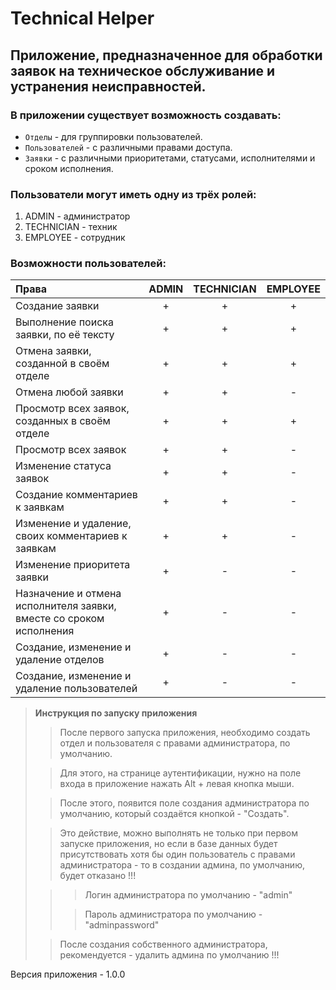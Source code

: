 # Technical Helper

## Приложение, предназначенное для обработки заявок на техническое обслуживание и устранения неисправностей.

### В приложении существует возможность создавать:

* `Отделы` - для группировки пользователей.
* `Пользователей` - с различными правами доступа.
* `Заявки` - с различными приоритетами, статусами, исполнителями и сроком исполнения.

### Пользователи могут иметь одну из трёх ролей:

1. ADMIN - администратор
2. TECHNICIAN - техник
3. EMPLOYEE - сотрудник

### Возможности пользователей:

| Права                                                               | ADMIN | TECHNICIAN | EMPLOYEE |
|:--------------------------------------------------------------------|:-----:|:----------:|:--------:|
| Создание заявки                                                     |   +   |     +      |    +     |
| Выполнение поиска заявки, по её тексту                              |   +   |     +      |    +     |
| Отмена заявки, созданной в своём отделе                             |   +   |     +      |    +     |
| Отмена любой заявки                                                 |   +   |     +      |    -     |
| Просмотр всех заявок, созданных в своём отделе                      |   +   |     +      |    +     |
| Просмотр всех заявок                                                |   +   |     +      |    -     |
| Изменение статуса заявок                                            |   +   |     +      |    -     |
| Создание комментариев к заявкам                                     |   +   |     +      |    -     |
| Изменение и удаление, своих комментариев к заявкам                  |   +   |     +      |    -     |
| Изменение приоритета заявки                                         |   +   |     -      |    -     |
| Назначение и отмена исполнителя заявки, вместе со сроком исполнения |   +   |     -      |    -     |
| Создание, изменение и удаление отделов                              |   +   |     -      |    -     |
| Создание, изменение и удаление пользователей                        |   +   |     -      |    -     |

> **Инструкция по запуску приложения**
> > После первого запуска приложения, необходимо создать
> > отдел и пользователя с правами администратора, по умолчанию.
> 
> > Для этого, на странице аутентификации, 
> > нужно на поле входа в приложение нажать 
> > Alt + левая кнопка мыши.
> 
> > После этого, появится поле создания администратора по умолчанию,
> > который создаётся кнопкой - "Создать".
> 
> > Это действие, можно выполнять не только при первом запуске
> > приложения, но если в базе данных будет присутствовать
> > хотя бы один пользователь с правами администратора -
> > то в создании админа, по умолчанию, будет отказано !!!
> 
> > > Логин администратора по умолчанию - "admin"
> >
> > > Пароль администратора по умолчанию - "adminpassword"
> 
> > После создания собственного администратора, 
> > рекомендуется - удалить админа по умолчанию !!!

Версия приложения - 1.0.0